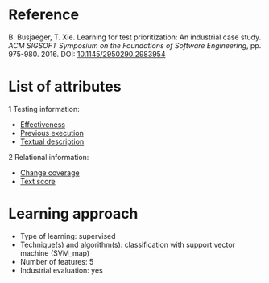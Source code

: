# Reference

B. Busjaeger, T. Xie. Learning for test prioritization: An industrial case study. *ACM SIGSOFT Symposium on the Foundations of Software Engineering*, pp. 975-980. 2016. DOI: [10.1145/2950290.2983954](https://www.doi.org/10.1145/2950290.2983954)

# List of attributes

1 Testing information:
* [Effectiveness](../../attributes/testing/test-case/report/effectiveness.md)
* [Previous execution](../../attributes/testing/test-case/history/previous-execution.md)
* [Textual description](../../attributes/testing/test-case/property/textual-description.md)


2 Relational information:
* [Change coverage](../../attributes/relational/test-case/coverage/change-coverage.md)
* [Text score](../../attributes/relational/change/text-score.md)

# Learning approach

* Type of learning: supervised
* Technique(s) and algorithm(s): classification with support vector machine (SVM_map)
* Number of features: 5
* Industrial evaluation: yes
